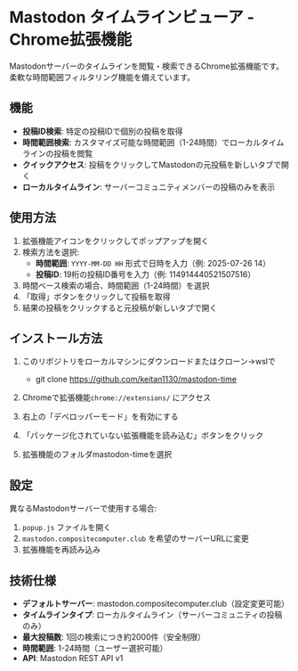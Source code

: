 # Mastodon タイムラインビューア - Chrome拡張機能

Mastodonサーバーのタイムラインを閲覧・検索できるChrome拡張機能です。柔軟な時間範囲フィルタリング機能を備えています。

## 機能

- **投稿ID検索**: 特定の投稿IDで個別の投稿を取得
- **時間範囲検索**: カスタマイズ可能な時間範囲（1-24時間）でローカルタイムラインの投稿を閲覧
- **クイックアクセス**: 投稿をクリックしてMastodonの元投稿を新しいタブで開く
- **ローカルタイムライン**: サーバーコミュニティメンバーの投稿のみを表示

## 使用方法

1. 拡張機能アイコンをクリックしてポップアップを開く
2. 検索方法を選択:
   - **時間範囲**: `YYYY-MM-DD HH` 形式で日時を入力（例: 2025-07-26 14）
   - **投稿ID**: 19桁の投稿ID番号を入力（例: 114914440521507516）
3. 時間ベース検索の場合、時間範囲（1-24時間）を選択
4. 「取得」ボタンをクリックして投稿を取得
5. 結果の投稿をクリックすると元投稿が新しいタブで開く

## インストール方法

1. このリポジトリをローカルマシンにダウンロードまたはクローン→wslで
   - git clone https://github.com/keitan1130/mastodon-time

3. Chromeで拡張機能`chrome://extensions/` にアクセス
4. 右上の「デベロッパーモード」を有効にする
5. 「パッケージ化されていない拡張機能を読み込む」ボタンをクリック
6. 拡張機能のフォルダmastodon-timeを選択

## 設定

異なるMastodonサーバーで使用する場合:
1. `popup.js` ファイルを開く
2. `mastodon.compositecomputer.club` を希望のサーバーURLに変更
3. 拡張機能を再読み込み

## 技術仕様

- **デフォルトサーバー**: mastodon.compositecomputer.club（設定変更可能）
- **タイムラインタイプ**: ローカルタイムライン（サーバーコミュニティの投稿のみ）
- **最大投稿数**: 1回の検索につき約2000件（安全制限）
- **時間範囲**: 1-24時間（ユーザー選択可能）
- **API**: Mastodon REST API v1
